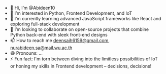 - 👋 Hi, I’m @Abideen10
- 👀 I’m interested in Python, Frontend Development, and IoT
- 🌱 I’m currently learning advanced JavaScript frameworks like React and exploring full-stack development
- 💞️ I’m looking to collaborate on open-source projects that combine Python back-end with sleek front-end designs
- 📫 How to reach me deensaih6159@gmail.com, nurabideen.sa@mail.wu.ac.th
- 😄 Pronouns: ...
- ⚡ Fun fact: I'm torn between diving into the limitless possibilities of IoT or honing my skills in Frontend development – decisions, decisions!

<!---
Abideen10/Abideen10 is a ✨ special ✨ repository because its `README.md` (this file) appears on your GitHub profile.
You can click the Preview link to take a look at your changes.
--->
